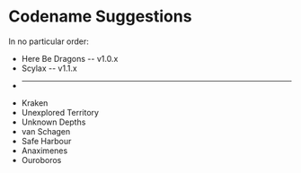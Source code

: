 # Codename Suggestions
In no particular order:

* Here Be Dragons -- v1.0.x
* Scylax -- v1.1.x
* --------------------
* Kraken
* Unexplored Territory
* Unknown Depths
* van Schagen
* Safe Harbour
* Anaximenes
* Ouroboros
